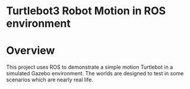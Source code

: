 # Turtlebot3 Robot Motion in ROS environment

# Overview
This project uses ROS to demonstrate a simple motion Turtlebot in a simulated Gazebo environment. The worlds are designed to test in some scenarios which are nearly real life.
